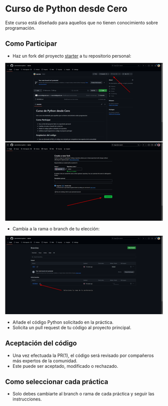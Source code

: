 # Curso de Python desde Cero

Este curso está diseñado para aquellos que no tienen conocimiento sobre programación.  

## Como Participar

- Haz un fork del proyecto [starter](https://github.com/aprendedeceropython/starter) a tu repositorio personal:  
<img src="./img/fork.png">
<img src="./img/fork1.png">

- Cambia a la rama o branch de tu elección:  
<img src="./img/fork3.png">

- Añade el código Python solicitado en la práctica.  
- Solicita un pull request de tu código al proyecto principal.  



## Aceptación del código
- Una vez efectuada la PR(1), el código será revisado por compañeros más expertos de la comunidad.  
- Este puede ser aceptado, modificado o rechazado.  


## Como seleccionar cada práctica

- Solo debes cambiarte al branch o rama de cada práctica y seguir las instrucciones.
